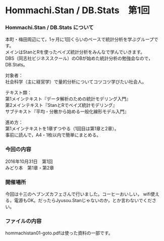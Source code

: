 # Hommachi.Stan / DB.Stats　第1回

### Hommachi.Stan / DB.Stats について
本町・梅田周辺にて，1ヶ月に1回くらいのペースで統計分析を学ぶグループです。  
メインはStanとRを使ったベイズ統計分析をみんなで学んでいきます。  
DBS（同志社ビジネススクール）のOBが始めた統計分析の勉強会なので，DB.Stats。

対象者：  
社会科学（主に経営学）で量的分析についてコツコツ学びたい社会人。

テキスト類：  
第1メインテキスト『データ解析のための統計モデリング入門』  
第2メインテキスト『StanとRでベイズ統計モデリング』  
サブテキスト『平均・分散から始める一般化線形モデル入門』  

進め方：  
第1メインテキストを1章ずつやる（1回目は第1章と2章）。  
事前に読んで，A4・1枚以内で簡単にまとめる。

### 今回の内容
2016年10月31日　第1回  
みどり本　第1章・第2章

### 開催場所
今回は十三のヘブンズカフェさんで行いました。コーヒーおいしい， wifi使える，電源もOK。だったらJyusou.Stanじゃないのか，とか言わないでください。

### ファイルの内容
hommachistan01-goto.pdfは使った資料の一部です。
